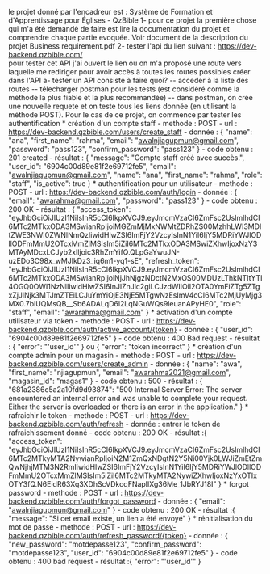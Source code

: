 le projet donné par l'encadreur est : Système de Formation et d'Apprentissage pour Églises - 
QzBible 
1- pour ce projet la première chose qui m'a été demandé de faire est lire la documentation du projet et comprendre chaque partie evoquée. Voir document de la description du projet Business requirement.pdf
2- tester l'api du lien suivant : https://dev-backend.qzbible.com/   
    pour tester cet API j'ai ouvert le lien ou on m'a proposé une route vers laquelle me rediriger pour avoir accès à toutes les routes possibles créer dans l'API
    a- tester un API consiste à faire quoi?
        -- acceder à la liste des routes
        -- télecharger postman pour les tests (est considéré comme la méthode la plus fiable et la plus recommandée)
        -- dans postman, on crée une nouvelle requete et on teste tous les liens donnée (en utilisant la méthode POST). Pour le cas de ce projet, on commence par tester les authentification
            * création d'un compte staff 
                - methode : POST
                - url : https://dev-backend.qzbible.com/users/create_staff
                - donnée : {
                                "name": "ana",
                                "first_name": "rahma",
                                "email": "awalnjiagupmun@gmail.com",
                                "password": "pass123",
                                "confirm_password": "pass123"
                            }
                - code obtenu : 201 created
                - résultat : {
                                "message": "Compte staff créé avec succès.",
                                "user_id": "6904c00d89e81f2e69712fe5",
                                "email": "awalnjiagupmun@gmail.com",
                                "name": "ana",
                                "first_name": "rahma",
                                "role": "staff",
                                "is_active": true
                            }
            * authentification pour un utilisateur
                - methode : POST
                - url : https://dev-backend.qzbible.com/auth/login
                - donnée : {
                                "email": "awarahma@gmail.com",
                                "password": "pass123"
                            }
                - code obtenu : 200 OK
                - résultat : {
                                "access_token": "eyJhbGciOiJIUzI1NiIsInR5cCI6IkpXVCJ9.eyJmcmVzaCI6ZmFsc2UsImlhdCI6MTc2MTkxODA3MSwianRpIjoiMGZmMjMxNWMtZDRhZS00MzhhLWI3MDItZWE3NWI0ZWNlNmQzIiwidHlwZSI6ImFjY2VzcyIsInN1YiI6IjY5MDRiYWJlODllODFmMmU2OTcxMmZlMSIsIm5iZiI6MTc2MTkxODA3MSwiZXhwIjoxNzY3MTAyMDcxLCJyb2xlIjoic3RhZmYifQ.QLpGaYwuJN-uzEDo3C98x_wMJlkDz3_iq6m1-yq1-sE",
                                "refresh_token": "eyJhbGciOiJIUzI1NiIsInR5cCI6IkpXVCJ9.eyJmcmVzaCI6ZmFsc2UsImlhdCI6MTc2MTkxODA3MSwianRpIjoiNjJhNjgzNDctN2MxOS00MDUzLThkNTItYTI4OGQ0OWI1NzNlIiwidHlwZSI6InJlZnJlc2giLCJzdWIiOiI2OTA0YmFiZTg5ZTgxZjJlNjk3MTJmZTEiLCJuYmYiOjE3NjE5MTgwNzEsImV4cCI6MTc2MjUyMjg3MX0.7biUQMsQB__Sb6ADALqD6l2LqNGuWQs9leuanAPyHE0",
                                "role": "staff",
                                "email": "awarahma@gmail.com"
                            }
            * activation d'un compte utilisateur via token
                - methode : POST
                - url : https://dev-backend.qzbible.com/auth/active_account/{token}
                - donnée : {
                                "user_id": "6904c00d89e81f2e69712fe5"
                            }
                - code obtenu : 400 Bad request 
                - résultat : {
                                "error": "'user_id'"
                             }
                             ou
                             {
                                "error": "token incorrect"
                             }
            * création d'un compte admin pour un magasin
                - methode : POST
                - url : https://dev-backend.qzbible.com/users/create_admin
                - donnée : {
                                "name": "awa",
                                "first_name": "njiagupmun",
                                "email": "awarahma2021@gmail.com",
                                "magasin_id": "magas1"
                            }
                - code obtenu : 500
                - résultat : {
                                "681a2386c5a2a10fd9d93874": "500 Internal Server Error: The server encountered an internal error and was unable to complete your request. Either the server is overloaded or there is an error in the application."
                            }
            * rafraichir le token
                - methode : POST
                - url : https://dev-backend.qzbible.com/auth/refresh
                - donnée : entrer le token de rafraichissement donné
                - code obtenu : 200 OK
                - résultat :{
                                "access_token": "eyJhbGciOiJIUzI1NiIsInR5cCI6IkpXVCJ9.eyJmcmVzaCI6ZmFsc2UsImlhdCI6MTc2MTkyMTA2NywianRpIjoiN2M1ZmQxNDgtN2Y5Ni00Yjk0LWJiZmEtZmQwNjhjMTM3N2RmIiwidHlwZSI6ImFjY2VzcyIsInN1YiI6IjY5MDRiYWJlODllODFmMmU2OTcxMmZlMSIsIm5iZiI6MTc2MTkyMTA2NywiZXhwIjoxNzYxOTIxOTY3fQ.N6EidR63Xq3XDhScVDkoqFNaplIXg36Me_1JbRYJ18I"
                            }
            * forgot password
                - methode : POST
                - url : https://dev-backend.qzbible.com/auth/forgot_password
                - donnée : {
                                "email": "awalnjiagupmun@gmail.com"
                            }
                - code obtenu : 200 OK
                - résultat :{
                                "message": "Si cet email existe, un lien a été envoyé"
                            }
            * rénitialisation du mot de passe
                - methode : POST
                - url : https://dev-backend.qzbible.com/auth/refresh_password/{token}
                - donnée : {
                                "new_password": "motdepasse123",
                                "confirm_password": "motdepasse123",
                                "user_id": "6904c00d89e81f2e69712fe5"
                            }
                - code obtenu : 400 bad request
                - résultat :{
                                "error": "'user_id'"
                            }